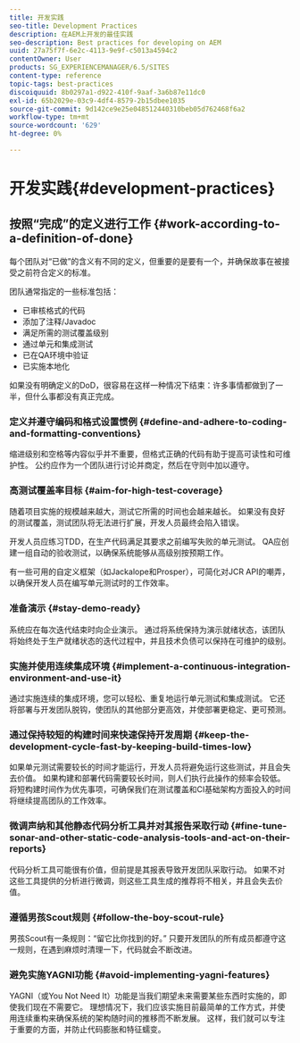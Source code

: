 ```yaml
---
title: 开发实践
seo-title: Development Practices
description: 在AEM上开发的最佳实践
seo-description: Best practices for developing on AEM
uuid: 27a75f7f-6e2c-4113-9e9f-c5013a4594c2
contentOwner: User
products: SG_EXPERIENCEMANAGER/6.5/SITES
content-type: reference
topic-tags: best-practices
discoiquuid: 8b0297a1-d922-410f-9aaf-3a6b87e11dc0
exl-id: 65b2029e-03c9-4df4-8579-2b15dbee1035
source-git-commit: 9d142ce9e25e048512440310beb05d762468f6a2
workflow-type: tm+mt
source-wordcount: '629'
ht-degree: 0%

---
```


# 开发实践{#development-practices}

## 按照“完成”的定义进行工作 {#work-according-to-a-definition-of-done}

每个团队对“已做”的含义有不同的定义，但重要的是要有一个，并确保故事在被接受之前符合定义的标准。

团队通常指定的一些标准包括：

* 已审核格式的代码
* 添加了注释/Javadoc
* 满足所需的测试覆盖级别
* 通过单元和集成测试
* 已在QA环境中验证
* 已实施本地化

如果没有明确定义的DoD，很容易在这样一种情况下结束：许多事情都做到了一半，但什么事都没有真正完成。

### 定义并遵守编码和格式设置惯例 {#define-and-adhere-to-coding-and-formatting-conventions}

缩进级别和空格等内容似乎并不重要，但格式正确的代码有助于提高可读性和可维护性。 公约应作为一个团队进行讨论并商定，然后在守则中加以遵守。

### 高测试覆盖率目标  {#aim-for-high-test-coverage}

随着项目实施的规模越来越大，测试它所需的时间也会越来越长。 如果没有良好的测试覆盖，测试团队将无法进行扩展，开发人员最终会陷入错误。

开发人员应练习TDD，在生产代码满足其要求之前编写失败的单元测试。 QA应创建一组自动的验收测试，以确保系统能够从高级别按预期工作。

有一些可用的自定义框架（如Jackalope和Prosper），可简化对JCR API的嘲弄，以确保开发人员在编写单元测试时的工作效率。

### 准备演示 {#stay-demo-ready}

系统应在每次迭代结束时向企业演示。 通过将系统保持为演示就绪状态，该团队将始终处于生产就绪状态的迭代过程中，并且技术负债可以保持在可维护的级别。

### 实施并使用连续集成环境 {#implement-a-continuous-integration-environment-and-use-it}

通过实施连续的集成环境，您可以轻松、重复地运行单元测试和集成测试。 它还将部署与开发团队脱钩，使团队的其他部分更高效，并使部署更稳定、更可预测。

### 通过保持较短的构建时间来快速保持开发周期 {#keep-the-development-cycle-fast-by-keeping-build-times-low}

如果单元测试需要较长的时间才能运行，开发人员将避免运行这些测试，并且会失去价值。 如果构建和部署代码需要较长时间，则人们执行此操作的频率会较低。 将短构建时间作为优先事项，可确保我们在测试覆盖和CI基础架构方面投入的时间将继续提高团队的工作效率。

### 微调声纳和其他静态代码分析工具并对其报告采取行动 {#fine-tune-sonar-and-other-static-code-analysis-tools-and-act-on-their-reports}

代码分析工具可能很有价值，但前提是其报表导致开发团队采取行动。 如果不对这些工具提供的分析进行微调，则这些工具生成的推荐将不相关，并且会失去价值。

### 遵循男孩Scout规则 {#follow-the-boy-scout-rule}

男孩Scout有一条规则：“留它比你找到的好。” 只要开发团队的所有成员都遵守这一规则，在遇到麻烦时清理一下，代码就会不断改进。

### 避免实施YAGNI功能 {#avoid-implementing-yagni-features}

YAGNI（或You Not Need It）功能是当我们期望未来需要某些东西时实施的，即使我们现在不需要它。 理想情况下，我们应该实施目前最简单的工作方式，并使用连续重构来确保系统的架构随时间的推移而不断发展。 这样，我们就可以专注于重要的方面，并防止代码膨胀和特征蠕变。
